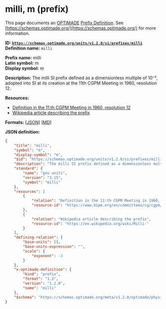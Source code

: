 # milli, m (prefix)
This page documents an [OPTIMADE](https://www.optimade.org/) [Prefix Definition](https://schemas.optimade.org/#definitions). See [https://schemas.optimade.org/](https://schemas.optimade.org/) for more information.

**ID: [`https://schemas.optimade.org/units/v1.2.0/si/prefixes/milli`](https://schemas.optimade.org/units/v1.2.0/si/prefixes/milli)**  
**Definition name:** `milli`

**Prefix name:** milli  
**Latin symbol:** m  
**Display symbol:** m  
  
**Description:** The milli SI prefix defined as a dimensionless multiple of 10⁻³, adopted into SI at its creation at the 11th CGPM Meeting in 1960, resolution 12.



**Resources:**

- [Definition in the 11:th CGPM Meeting in 1960, resolution 12](https://www.bipm.org/en/committees/cg/cgpm/11-1960/resolution-12)
- [Wikipedia article describing the prefix](https://en.wikipedia.org/wiki/Milli-)


**Formats:** [[JSON](milli.json)] [[MD](milli.md)]

**JSON definition:**

``` json
{
    "title": "milli",
    "symbol": "m",
    "display-symbol": "m",
    "$id": "https://schemas.optimade.org/units/v1.2.0/si/prefixes/milli",
    "description": "The milli SI prefix defined as a dimensionless multiple of 10\u207b\u00b3, adopted into SI at its creation at the 11th CGPM Meeting in 1960, resolution 12.",
    "standard": {
        "name": "gnu units",
        "version": "3.15",
        "symbol": "milli"
    },
    "resources": [
        {
            "relation": "Definition in the 11:th CGPM Meeting in 1960, resolution 12",
            "resource-id": "https://www.bipm.org/en/committees/cg/cgpm/11-1960/resolution-12"
        },
        {
            "relation": "Wikipedia article describing the prefix",
            "resource-id": "https://en.wikipedia.org/wiki/Milli-"
        }
    ],
    "defining-relation": {
        "base-units": [],
        "base-units-expression": "",
        "scale": {
            "exponent": -3
        }
    },
    "x-optimade-definition": {
        "kind": "prefix",
        "format": "1.2",
        "version": "1.2.0",
        "name": "milli"
    },
    "$schema": "https://schemas.optimade.org/meta/v1.2.0/optimade/physical_unit_definition.md"
}
```